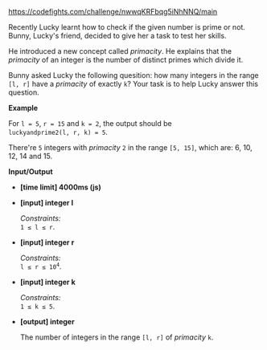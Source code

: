 https://codefights.com/challenge/nwwqKRFbqg5iNhNNQ/main
<p>Recently Lucky learnt how to check if the given number is prime or not. Bunny, Lucky's friend, decided to give her a task to test her skills.</p>
<p>He introduced a new concept called <em>primacity</em>. He explains that the <em>primacity</em> of an integer is the number of distinct primes which divide it.</p>
<p>Bunny asked Lucky the following quesition: how many integers in the range <code>[l, r]</code> have a <em>primacity</em> of exactly <code>k</code>? Your task is to help Lucky answer this question.</p>
<p><strong>Example</strong></p>
<p>For <code>l = 5</code>, <code>r = 15</code> and <code>k = 2</code>, the output should be<br>
<code>luckyandprime2(l, r, k) = 5</code>.</p>
<p>There're <code>5</code> integers with <em>primacity</em> <code>2</code> in the range <code>[5, 15]</code>, which are: 6, 10, 12, 14 and 15.</p>
<p><strong>Input/Output</strong></p>
<ul>
<li><strong>[time limit] 4000ms (js)</strong></li>
</ul>
<ul>
<li>
<p><strong>[input] integer l</strong></p>
<p><em>Constraints:</em><br>
<code>1 ≤ l ≤ r</code>.</p>
</li>
<li>
<p><strong>[input] integer r</strong></p>
<p><em>Constraints:</em><br>
<code>l ≤ r ≤ 10<sup>4</sup></code>.</p>
</li>
<li>
<p><strong>[input] integer k</strong></p>
<p><em>Constraints:</em><br>
<code>1 ≤ k ≤ 5</code>.</p>
</li>
<li>
<p><strong>[output] integer</strong></p>
<p>The number of integers in the range <code>[l, r]</code> of <em>primacity</em> <code>k</code>.</p>
</li>
</ul>
